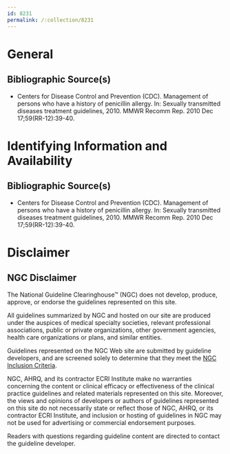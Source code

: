 ```yaml
---
id: 8231
permalink: /:collection/8231
---
```


# General

## Bibliographic Source(s)

- Centers for Disease Control and Prevention (CDC). Management of persons who have a history of penicillin allergy. In: Sexually transmitted diseases treatment guidelines, 2010. MMWR Recomm Rep. 2010 Dec 17;59(RR-12):39-40.

# Identifying Information and Availability

## Bibliographic Source(s)

- Centers for Disease Control and Prevention (CDC). Management of persons who have a history of penicillin allergy. In: Sexually transmitted diseases treatment guidelines, 2010. MMWR Recomm Rep. 2010 Dec 17;59(RR-12):39-40.

# Disclaimer

## NGC Disclaimer

The National Guideline Clearinghouse™ (NGC) does not develop, produce, approve, or endorse the guidelines represented on this site.

All guidelines summarized by NGC and hosted on our site are produced under the auspices of medical specialty societies, relevant professional associations, public or private organizations, other government agencies, health care organizations or plans, and similar entities.

Guidelines represented on the NGC Web site are submitted by guideline developers, and are screened solely to determine that they meet the [NGC Inclusion Criteria](/help-and-about/summaries/inclusion-criteria).

NGC, AHRQ, and its contractor ECRI Institute make no warranties concerning the content or clinical efficacy or effectiveness of the clinical practice guidelines and related materials represented on this site. Moreover, the views and opinions of developers or authors of guidelines represented on this site do not necessarily state or reflect those of NGC, AHRQ, or its contractor ECRI Institute, and inclusion or hosting of guidelines in NGC may not be used for advertising or commercial endorsement purposes.

Readers with questions regarding guideline content are directed to contact the guideline developer.

